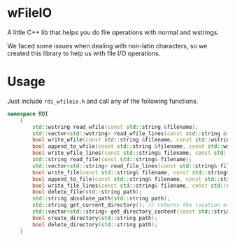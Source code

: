 # wFileIO
A little C++ lib that helps you do file operations with normal and wstrings.

We faced some issues when dealing with non-latin characters, so we created this library to help us with file I/O operations.

# Usage

Just include `rdi_wfileio.h` and call any of the following functions.
```c++
namespace RDI
	{
		std::wstring read_wfile(const std::string &filename);
		std::vector<std::wstring> read_wfile_lines(const std::string &filename);
		bool write_wfile(const std::string &filename, const std::wstring &fileContent);
		bool append_to_wfile(const std::string &filename, const std::wstring &content);
		bool write_wfile_lines(const std::string& filename, const std::vector<std::wstring>& linesToWrite);
		std::string read_file(const std::string& filename);
		std::vector<std::string> read_file_lines(const std::string& filename);
		bool write_file(const std::string& filename, const std::string& fileContent);
		bool append_to_file(const std::string& filename, const std::string& content);
		bool write_file_lines(const std::string& filename, const std::vector<std::string>& linesToWrite);
		bool delete_file(std::string path);
		std::string absolute_path(std::string path);
		std::string get_current_directory(); // returns the location of the binary ex "/home/rdi/bin"
		std::vector<std::string> get_directory_content(const std::string& path);
		bool create_directory(std::string path);
		bool delete_directory(std::string path);
	}
```
